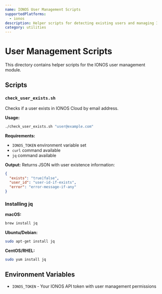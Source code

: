 ```yaml
---
name: IONOS User Management Scripts
supportedPlatforms:
  - ionos
description: Helper scripts for detecting existing users and managing IONOS Cloud user creation with smart detection capabilities.
category: utilities
---
```


# User Management Scripts

This directory contains helper scripts for the IONOS user management module.

## Scripts

### `check_user_exists.sh`
Checks if a user exists in IONOS Cloud by email address.

**Usage:**
```bash
./check_user_exists.sh "user@example.com"
```

**Requirements:**
- `IONOS_TOKEN` environment variable set
- `curl` command available
- `jq` command available

**Output:**
Returns JSON with user existence information:
```json
{
  "exists": "true|false",
  "user_id": "user-id-if-exists",
  "error": "error-message-if-any"
}
```

### Installing jq

**macOS:**
```bash
brew install jq
```

**Ubuntu/Debian:**
```bash
sudo apt-get install jq
```

**CentOS/RHEL:**
```bash
sudo yum install jq
```

## Environment Variables

- `IONOS_TOKEN` - Your IONOS API token with user management permissions